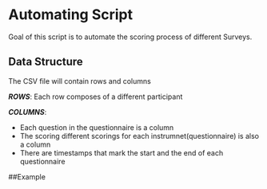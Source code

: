 # Automating Script

Goal of this script is to automate the scoring process of different Surveys.

## Data Structure

The CSV file will contain rows and columns

***ROWS***: Each row composes of a different participant 


***COLUMNS***:
 - Each question in the questionnaire is a column
 - The scoring different scorings for each instrumnet(questionnaire) is also a column
 - There are timestamps that mark the start and the end of each questionnaire
 
 
 
 ##Example
